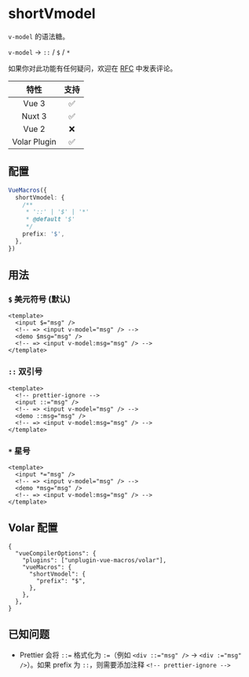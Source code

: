 # shortVmodel <PackageVersion name="@vue-macros/short-vmodel" />

<StabilityLevel level="stable" />

`v-model` 的语法糖。

`v-model` -> `::` / `$` / `*`

如果你对此功能有任何疑问，欢迎在 [RFC](https://github.com/vuejs/rfcs/discussions/395) 中发表评论。

|     特性     |        支持        |
| :----------: | :----------------: |
|    Vue 3     | :white_check_mark: |
|    Nuxt 3    | :white_check_mark: |
|    Vue 2     |        :x:         |
| Volar Plugin | :white_check_mark: |

## 配置

```ts
VueMacros({
  shortVmodel: {
    /**
     * '::' | '$' | '*'
     * @default '$'
     */
    prefix: '$',
  },
})
```

## 用法

### `$` 美元符号 (默认)

```vue
<template>
  <input $="msg" />
  <!-- => <input v-model="msg" /> -->
  <demo $msg="msg" />
  <!-- => <input v-model:msg="msg" /> -->
</template>
```

### `::` 双引号

```vue
<template>
  <!-- prettier-ignore -->
  <input ::="msg" />
  <!-- => <input v-model="msg" /> -->
  <demo ::msg="msg" />
  <!-- => <input v-model:msg="msg" /> -->
</template>
```

### `*` 星号

```vue
<template>
  <input *="msg" />
  <!-- => <input v-model="msg" /> -->
  <demo *msg="msg" />
  <!-- => <input v-model:msg="msg" /> -->
</template>
```

## Volar 配置

```jsonc {3,5-7} [tsconfig.json]
{
  "vueCompilerOptions": {
    "plugins": ["unplugin-vue-macros/volar"],
    "vueMacros": {
      "shortVmodel": {
        "prefix": "$",
      },
    },
  },
}
```

## 已知问题

- Prettier 会将 `::=` 格式化为 `:=`（例如 `<div ::="msg" />` -> `<div :="msg" />`）。如果 prefix 为 `::`，则需要添加注释 `<!-- prettier-ignore -->`

